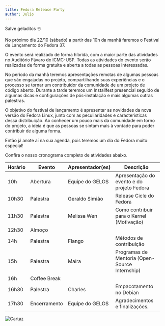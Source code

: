 ```yaml
---
title: Fedora Release Party 
author: Julio
---
```

Salve geladitos ☃️

No próximo dia 22/10 (sábado) a partir das 10h da manhã faremos o Festival de Lançamento do Fedora 37. 

O evento será realizado de forma híbrida, com a maior parte das atividades no Auditório Fávaro do ICMC-USP. Todas as atividades do evento serão realizadas de forma gratuita e aberta a todas as pessoas interessadas. 

No período da manhã teremos apresentações remotas de algumas pessoas que são engajadas no projeto, compartilhando suas experiências e o processo se tornar um contribuidor da comunidade de um projeto de código aberto. Durante a tarde teremos um Installfest presencial seguido de algumas dicas e configurações de pós-instalação e mais algumas outras palestras.

O objetivo do festival de lançamento é apresentar as novidades da nova versão do Fedora Linux, junto com as peculiaridades e características dessa distribuição. Ao conhecer um pouco mais da comunidade em torno do projeto, a ideia é que as pessoas se sintam mais à vontade para poder contribuir de alguma forma.

Então já anote aí na sua agenda, pois teremos um dia do Fedora muito especial!

Confira o nosso cronograma completo de atividades abaixo.

|  Horário  |  Evento  |  Apresentador(es)  |     Descrição     | 
|-----------|----------|--------------------|-------------------|
| 10h | Abertura | Equipe do GELOS | Apresentação do evento e do projeto Fedora |
| 10h30 | Palestra | Geraldo Simião | Release Cicle do Fedora |
| 11h30 | Palestra | Melissa Wen | Como contribuir para o Kernel (Motivação) |
| 12h30 | Almoço |  |  |
| 14h | Palestra | Flango | Métodos de contribuição |
| 15h | Palestra | Maíra | Programas de Mentoria (Open-Source Internship) |
| 16h | Coffee Break |  |  |
| 16h30 | Palestra | Charles | Empacotamento no Debian |
| 17h30 | Encerramento | Equipe do GELOS | Agradecimentos e finalizações. |

![Cartaz](/assets/static/fedora-release-party.png)
